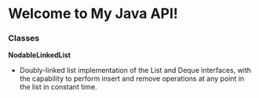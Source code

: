 # Welcome to My Java API!

### Classes 

**NodableLinkedList**
- Doubly-linked list implementation of the List and Deque interfaces, with the capability
to perform insert and remove operations at any point in the list in constant time.
